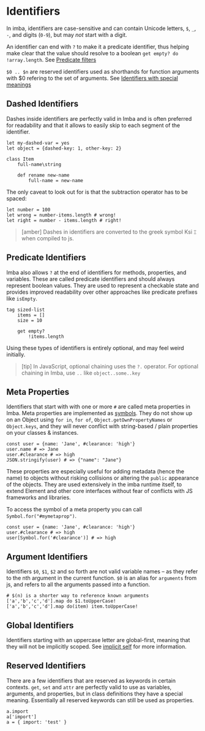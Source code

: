 # Identifiers

In imba, identifiers are case-sensitive and can contain Unicode letters, `$`, `_`, `-`, and digits (`0-9`), but may *not* start with a digit. 

An identifier can end with `?` to make it a predicate identifier, thus helping make clear that the value should resolve to a boolean `get empty? do !array.length`. See [Predicate filters](#identifiers-predicate-identifiers)

`$0 .. $n` are reserved identifiers used as shorthands for function arguments with $0 refering to the set of arguments. See [Identifiers with special meanings](#identifiers-identifiers-with-special-meanings)

## Dashed Identifiers
Dashes inside identifiers are perfectly valid in Imba and is often preferred for readability and that it allows to easily skip to each segment of the identifier.

```imba
let my-dashed-var = yes
let object = {dashed-key: 1, other-key: 2}

class Item
    full-name\string

    def rename new-name
        full-name = new-name
```

The only caveat to look out for is that the subtraction operator has to be spaced:
```imba
let number = 100
let wrong = number-items.length # wrong!
let right = number - items.length # right!
```

> [amber] Dashes in identifiers are converted to the greek symbol Ksi `Ξ` when compiled to js.

## Predicate Identifiers

Imba also allows `?` at the end of identifiers for methods, properties, and variables. These are called predicate identifiers and should always represent boolean values. They are used to represent a checkable state and provides improved readability over other approaches like predicate prefixes like `isEmpty`.

```imba
tag sized-list
    items = []
    size = 10

    get empty?
        !items.length
```

Using these types of identifiers is entirely optional, and may feel weird initially.

> [tip] In JavaScript, optional chaining uses the `?.` operator. For optional chaining in Imba, use `..` like `object..some..key`

## Meta Properties

Identifiers that start with with one or more `#` are called meta properties in Imba. Meta properties are implemented as [symbols](https://developer.mozilla.org/en-US/docs/Web/JavaScript/Reference/Global_Objects/Symbol). They do not show up on an Object using `for in`, `for of`, `Object.getOwnPropertyNames` or `Object.keys`, and they will never conflict with string-based / plain properties on your classes & instances.

```imba
const user = {name: 'Jane', #clearance: 'high'}
user.name # => Jane
user.#clearance # => high
JSON.stringify(user) # => {"name": "Jane"}
```

These properties are especially useful for adding metadata (hence the name) to objects without risking collisions or altering the `public` appearance of the objects. They are used extensively in the imba runtime itself, to extend Element and other core interfaces without fear of conflicts with JS frameworks and libraries.

To access the symbol of a meta property you can call `Symbol.for("#mymetaprop")`.

```imba
const user = {name: 'Jane', #clearance: 'high'}
user.#clearance # => high
user[Symbol.for('#clearance')] # => high
```


## Argument Identifiers

Identifiers `$0`, `$1`, `$2` and so forth are not valid variable names – as they refer to the nth argument in the current function. `$0` is an alias for `arguments` from js, and refers to all the arguments passed into a function.

```imba
# $(n) is a shorter way to reference known arguments
['a','b','c','d'].map do $1.toUpperCase!
['a','b','c','d'].map do(item) item.toUpperCase!
```

## Global Identifiers

Identifiers starting with an uppercase letter are global-first,
meaning that they will not be implicitly scoped.
See [implicit self](/docs/basic-syntax/variables#implicit-self)
for more information.

## Reserved Identifiers

There are a few identifiers that are reserved as keywords in certain contexts. `get`, `set` and `attr` are perfectly valid to use as variables, arguments, and properties, but in class definitions they have a special meaning. Essentially all reserved keywords can still be used as properties.

```imba
a.import
a['import']
a = { import: 'test' }
```
